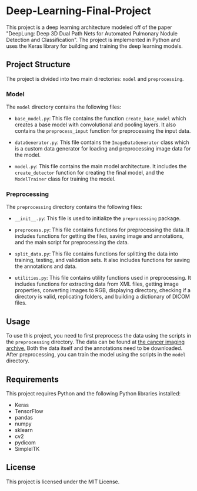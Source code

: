 # Deep-Learning-Final-Project

This project is a deep learning architecture modeled off of the paper "DeepLung: Deep 3D Dual Path Nets for Automated
Pulmonary Nodule Detection and Classification". The project is implemented in Python and uses the Keras library for
building and training the deep learning models.

## Project Structure

The project is divided into two main directories: `model` and `preprocessing`.

### Model

The `model` directory contains the following files:

- `base_model.py`: This file contains the function `create_base_model` which creates a base model with convolutional and
  pooling layers. It also contains the `preprocess_input` function for preprocessing the input data.

- `dataGenerator.py`: This file contains the `ImageDataGenerator` class which is a custom data generator for loading and
  preprocessing image data for the model.

- `model.py`: This file contains the main model architecture. It includes the `create_detector` function for creating
  the final model, and the `ModelTrainer` class for training the model.

### Preprocessing

The `preprocessing` directory contains the following files:

- `__init__.py`: This file is used to initialize the `preprocessing` package.

- `preprocess.py`: This file contains functions for preprocessing the data. It includes functions for getting the files,
  saving image and annotations, and the main script for preprocessing the data.

- `split_data.py`: This file contains functions for splitting the data into training, testing, and validation sets. It
  also includes functions for saving the annotations and data.

- `utilities.py`: This file contains utility functions used in preprocessing. It includes functions for extracting data
  from XML files, getting image properties, converting images to RGB, displaying directory, checking if a directory is
  valid, replicating folders, and building a dictionary of DICOM files.

## Usage

To use this project, you need to first preprocess the data using the scripts in the `preprocessing` directory. The data
can be found at [the cancer imaging archive.](https://www.cancerimagingarchive.net/collection/lung-pet-ct-dx/) Both the
data itself and the annotations need to be downloaded. After preprocessing, you can train the model using the scripts in
the `model` directory.

## Requirements

This project requires Python and the following Python libraries installed:

- Keras
- TensorFlow
- pandas
- numpy
- sklearn
- cv2
- pydicom
- SimpleITK

## License

This project is licensed under the MIT License.